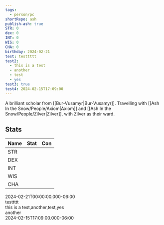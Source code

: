 ```yaml
---  
tags:  
  - person/pc  
shortRepo: ash  
publish-ash: true  
STR: 0  
dex: 0  
INT: 0  
WIS: 0  
CHA: 0  
birthday: 2024-02-21  
test: testtttt  
test2:  
  - this is a test  
  - another  
  - test  
  - yes  
test3: true  
test4: 2024-02-15T17:09:00  
---  
```

A brilliant scholar from [[Bur-Vusamyr|Bur-Vusamyr]]. Travelling with [[Ash In the Snow/People/Axiom|Axiom]] and [[Ash In the Snow/People/Zilver|Zilver]], with Zilver as their ward.  
  
## Stats  
  
| Name | Stat                           | Con                                         |  
| ---- | ------------------------------ | ------------------------------------------- |  
| STR  |                    |   |  
| DEX  |                   |   |  
| INT  |   |   |  
| WIS  |  |   |  
| CHA  |  |   |  
  
2024-02-21T00:00:00.000-06:00  
testtttt  
this is a test,another,test,yes  
another  
2024-02-15T17:09:00.000-06:00  
  
 